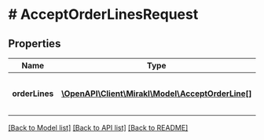 # # AcceptOrderLinesRequest

## Properties

Name | Type | Description | Notes
------------ | ------------- | ------------- | -------------
**orderLines** | [**\OpenAPI\Client\Mirakl\Model\AcceptOrderLine[]**](AcceptOrderLine.md) | Information about ordered products | [optional]

[[Back to Model list]](../../README.md#models) [[Back to API list]](../../README.md#endpoints) [[Back to README]](../../README.md)
